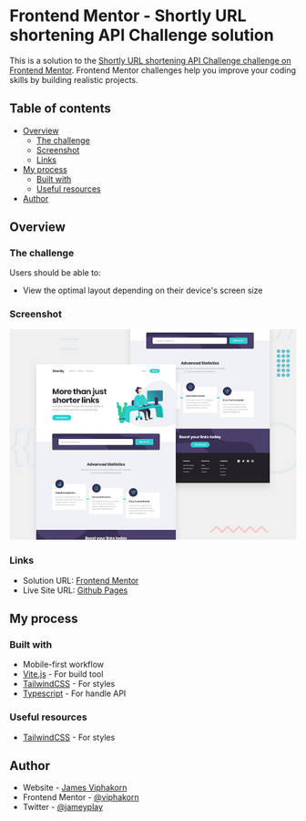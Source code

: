 # Frontend Mentor - Shortly URL shortening API Challenge solution

This is a solution to the [Shortly URL shortening API Challenge challenge on Frontend Mentor](https://www.frontendmentor.io/challenges/url-shortening-api-landing-page-2ce3ob-G). Frontend Mentor challenges help you improve your coding skills by building realistic projects. 

## Table of contents

- [Overview](#overview)
  - [The challenge](#the-challenge)
  - [Screenshot](#screenshot)
  - [Links](#links)
- [My process](#my-process)
  - [Built with](#built-with)
  - [Useful resources](#useful-resources)
- [Author](#author)

## Overview

### The challenge

Users should be able to:

- View the optimal layout depending on their device's screen size

### Screenshot

![](./design/desktop-preview.jpg)

### Links

- Solution URL: [Frontend Mentor](https://www.frontendmentor.io/solutions/stats-preview-card-tailwindcss-1ERKni7whr)
- Live Site URL: [Github Pages](https://viphakorn.github.io/fem-stats-preview-card/)

## My process

### Built with

- Mobile-first workflow
- [Vite.js](https://vitejs.dev/) - For build tool
- [TailwindCSS](https://tailwindcss.com/) - For styles
- [Typescript](https://www.typescriptlang.org/) - For handle API

### Useful resources

- [TailwindCSS](https://tailwindcss.com/) - For styles

## Author

- Website - [James Viphakorn](https://jamey.vercel.app)
- Frontend Mentor - [@viphakorn](https://www.frontendmentor.io/profile/viphakorn)
- Twitter - [@jameyplay](https://www.twitter.com/jameyplay)
